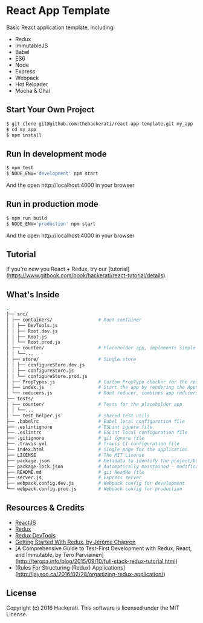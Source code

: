 # React App Template

Basic React application template, including:

- Redux
- ImmutableJS
- Babel
- ES6
- Node
- Express
- Webpack
- Hot Reloader
- Mocha & Chai

## Start Your Own Project

```bash
$ git clone git@github.com:thehackerati/react-app-template.git my_app   # clone the repository
$ cd my_app
$ npm install                                                           # install the dependencies
```

## Run in development mode

```bash
$ npm test                                                              # run the tests
$ NODE_ENV='development' npm start                                      # start the app with the development config
```
And the open http://localhost:4000 in your browser

## Run in production mode

```bash
$ npm run build
$ NODE_ENV='production' npm start
```
And the open http://localhost:4000 in your browser

## Tutorial

If you're new you React + Redux, try our [tutorial] (https://www.gitbook.com/book/hackerati/react-tutorial/details).

## What's Inside

```bash
.
├── src/
│ ├── containers/                 # Root container
│ │ ├── DevTools.js
│ │ ├── Root.dev.js
│ │ ├── Root.js
│ │ └── Root.prod.js
│ ├── counter/                    # Placeholder app, implements simple immutable counter
│ │ └──...
│ ├── store/                      # Single store
│ │ ├── configureStore.dev.js
│ │ ├── configureStore.js
│ │ └── configureStore.prod.js
│ ├── PropTypes.js                # Custom PropType checker for the redux store
│ ├── index.js                    # Start the app by rendering the AppContainer
│ └── reducers.js                 # Root reducer, combines app reducers
├── tests/
│ ├── counter/                    # Tests for the placeholder app
│ │ └──...
│ └── test_helper.js              # Shared test utils
├── .babelrc                      # Babel local configuration file
├── .eslintignore                 # ESLint ignore file
├── .eslintrc                     # ESLint local configuration file
├── .gitignore                    # git ignore file
├── .travis.yml                   # Travis CI configuration file
├── index.html                    # Single page for the application
├── LICENSE                       # The MIT License
├── package.json                  # Metadata to identify the project/handle the project's dependencies
├── package-lock.json             # Automatically maintained - modifications of node_modules/package.json
├── README.md                     # git ReadMe file
├── server.js                     # Express server
├── webpack.config.dev.js         # Webpack config for development
└── webpack.config.prod.js        # Webpack config for production
```

## Resources & Credits
- [ReactJS](https://facebook.github.io/react/)
- [Redux](http://redux.js.org/index.html)
- [Redux DevTools](https://github.com/gaearon/redux-devtools)
- [Getting Started With Redux, by Jérôme Chapron](http://www.jchapron.com/2015/08/14/getting-started-with-redux/)
- [A Comprehensive Guide to Test-First Development with Redux, React, and Immutable, by Tero Parviainen] (http://teropa.info/blog/2015/09/10/full-stack-redux-tutorial.html)
- [Rules For Structuring (Redux) Applications] (http://jaysoo.ca/2016/02/28/organizing-redux-application/)

## License
Copyright (c) 2016 Hackerati. This software is licensed under the MIT License.

